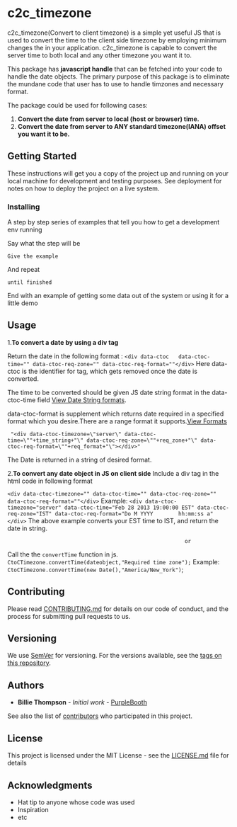 # c2c_timezone


c2c_timezone(Convert to client timezone) is a simple yet useful JS that is used to convert the time to the client side timezone by employing minimum changes the in your application. c2c_timezone is capable to convert the server time to both local and any other timezone you want it to. 

This package has **javascript handle** that can be fetched into your code to handle the date objects. The primary purpose of this package is to eliminate the mundane code that user has to use to handle timzones and necessary format.

The package could be used for following cases:
1. **Convert the date from server to local (host or browser) time.**
2. **Convert the date from server to ANY standard timezone(IANA) offset you want it to be.**



## Getting Started

These instructions will get you a copy of the project up and running on your local machine for development and testing purposes. See deployment for notes on how to deploy the project on a live system.



### Installing

A step by step series of examples that tell you how to get a development env running

Say what the step will be

```
Give the example
```

And repeat

```
until finished
```

End with an example of getting some data out of the system or using it for a little demo


## Usage

 1.**To convert a date by using a div tag**
    
   Return the date in the following format :
     `<div data-ctoc   data-ctoc-time="" data-ctoc-req-zone="" data-ctoc-req-format=""</div>`
   Here data-ctoc is the identifier for tag, which gets removed once the date is converted.
   
   The time to be converted should be given JS date string  format  in the data-ctoc-time field [View Date String formats](https://pages.github.com/).
   
   data-ctoc-format is supplement which returns date required in a specified format which you desire.There are a range format it supports.[View Formats](https://pages.github.com/)
   
     "<div data-ctoc-timezone=\"server\" data-ctoc-time=\""+time_string+"\" data-ctoc-req-zone=\""+req_zone+"\" data-ctoc-req-format=\""+req_format+"\"></div>"
    
    
   The Date is returned in a string of desired format.
   
 2.**To convert any date object in JS on client side** Include a div tag in the html code in following format 
    
   `<div data-ctoc-timezone="" data-ctoc-time="" data-ctoc-req-zone="" data-ctoc-req-format=""</div>`
    Example:
    `<div data-ctoc-timezone="server" data-ctoc-time="Feb 28 2013 19:00:00 EST" data-ctoc-req-zone="IST" data-ctoc-req-format="Do M YYYY        hh:mm:ss a"</div>`
    The above example converts your EST time to IST, and return the date in string.
    
                                                            or
   Call the the `convertTime` function in js.
        `CtoCTimezone.convertTime(dateobject,"Required time zone");`
   Example:
          `CtoCTimezone.convertTime(new Date(),"America/New_York")`;
          


## Contributing

Please read [CONTRIBUTING.md](https://gist.github.com/PurpleBooth/b24679402957c63ec426) for details on our code of conduct, and the process for submitting pull requests to us.

## Versioning

We use [SemVer](http://semver.org/) for versioning. For the versions available, see the [tags on this repository](https://github.com/your/project/tags). 

## Authors

* **Billie Thompson** - *Initial work* - [PurpleBooth](https://github.com/PurpleBooth)

See also the list of [contributors](https://github.com/your/project/contributors) who participated in this project.

## License

This project is licensed under the MIT License - see the [LICENSE.md](LICENSE.md) file for details

## Acknowledgments

* Hat tip to anyone whose code was used
* Inspiration
* etc


